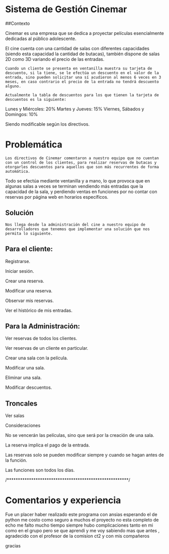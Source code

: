 # Sistema de Gestión Cinemar

##Contexto

Cinemar es una empresa que se dedica a proyectar películas esencialmente dedicadas al público adolescente. 

El cine cuenta con una cantidad de salas con diferentes capacidades (siendo esta capacidad la cantidad de butacas), también dispone de salas 2D como 3D variando el precio de las entradas.

	Cuando un cliente se presenta en ventanilla muestra su tarjeta de descuento, si la tiene, se le efectúa un descuento en el valor de la entrada, sino pueden solicitar una sí acudieron al menos 6 veces en 3 meses, en caso contrario el precio de la entrada no tendrá descuento alguno.

	Actualmente la tabla de descuentos para los que tienen la tarjeta de descuentos es la siguiente: 
Lunes y  Miércoles: 20%
Martes y  Jueves: 15%
Viernes, Sábados y Domingos: 10% 

Siendo modificable según los directivos.


# Problemática

	Los directivos de Cinemar comentaron a nuestro equipo que no cuentan con un control de los clientes, para realizar reservas de butacas y otorgarles descuentos para aquellos que son más recurrentes de forma automática.  

Todo se efectúa mediante ventanilla y a mano, lo que provoca que en algunas salas a veces se terminan vendiendo más entradas que la capacidad de la sala, y perdiendo ventas en funciones por no contar con reservas por página web en horarios específicos. 

 
## Solución

	Nos llega desde la administración del cine a nuestro equipo de desarrolladores que tenemos que implementar una solución que nos permita lo siguiente. 


## Para el cliente: 

Registrarse.

Iniciar sesión.

Crear una reserva.

Modificar una reserva.

Observar mis reservas.

Ver el histórico de mis entradas.

## Para la Administración:

Ver reservas de todos los clientes.

Ver reservas de un cliente en particular.

Crear una sala con la película.

Modificar una sala.

Eliminar una sala.

Modificar descuentos.

## Troncales
Ver salas 

Consideraciones

No se vencerán las películas, sino que será por la creación de una sala.

La reserva implica el pago de la entrada.

Las reservas solo se pueden modificar siempre y cuando se hagan antes de la función. 

Las funciones son todos los días.

/*******************************************************/

# Comentarios y experiencia 
 Fue un placer haber realizado este programa con ansias esperando el de python me costo como seguro a muchos el proyecto no esta completo de echo me falto mucho tiempo
 siempre hubo complicaciones tanto en mi como en el grupo pero se que aprendi y me voy sabiendo mas que antes , agradecido con el profesor de la comision ct2 y con mis compañeros

gracias
